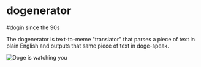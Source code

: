 dogenerator
===========

#dogin since the 90s

The dogenerator is text-to-meme "translator" that parses a piece of text in plain English and outputs that same piece of text in doge-speak.

![Doge is watching you](http://static-2.nexusmods.com/15/mods/110/images/50622-1-1391287636.jpeg)
